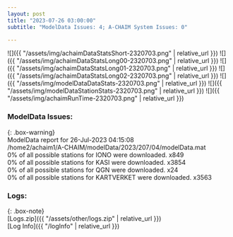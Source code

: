 ```yaml
---
layout: post
title: "2023-07-26 03:00:00"
subtitle: "ModelData Issues: 4; A-CHAIM System Issues: 0"

---
```


![]({{ "/assets/img/achaimDataStatsShort-2320703.png" | relative_url }})
![]({{ "/assets/img/achaimDataStatsLong00-2320703.png" | relative_url }})
![]({{ "/assets/img/achaimDataStatsLong01-2320703.png" | relative_url }})
![]({{ "/assets/img/achaimDataStatsLong02-2320703.png" | relative_url }})
![]({{ "/assets/img/modelDataDataStats-2320703.png" | relative_url }})
![]({{ "/assets/img/modelDataStationStats-2320703.png" | relative_url }})
![]({{ "/assets/img/achaimRunTime-2320703.png" | relative_url }})


### ModelData Issues:  
  
{: .box-warning}  
 ModelData report for 26-Jul-2023 04:15:08   
 /home2/achaim1/A-CHAIM/modelData/2023/207/04/modelData.mat   
 0% of all possible stations for IONO were downloaded. x849   
 0% of all possible stations for KASI were downloaded. x3854   
 0% of all possible stations for QGN were downloaded. x24   
 0% of all possible stations for KARTVERKET were downloaded. x3563   
  


### Logs:  
  
{: .box-note}  
[Logs.zip]({{ "/assets/other/logs.zip" | relative_url }})  
[Log Info]({{ "/logInfo" | relative_url }})  
